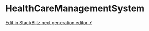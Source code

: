# HealthCareManagementSystem

[Edit in StackBlitz next generation editor ⚡️](https://stackblitz.com/~/github.com/ijanggmu/HealthCareManagementSystem)